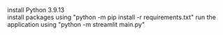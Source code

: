 install Python 3.9.13 <br> 
install packages using "python -m pip install -r requirements.txt"
run the application using "python -m streamlit main.py" 
